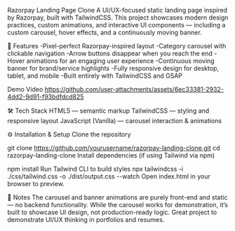 Razorpay Landing Page Clone
A UI/UX-focused static landing page inspired by Razorpay, built with TailwindCSS.
This project showcases modern design practices, custom animations, and interactive UI components — including a custom carousel, hover effects, and a continuously moving banner.

🚀 Features
-Pixel-perfect Razorpay-inspired layout
-Category carousel with clickable navigation
-Arrow buttons disappear when you reach the end
-Hover animations for an engaging user experience
-Continuous moving banner for brand/service highlights
-Fully responsive design for desktop, tablet, and mobile
-Built entirely with TailwindCSS and GSAP

Demo Video
https://github.com/user-attachments/assets/6ec33381-2932-4dd2-9d91-f93bdfdcd825

🛠 Tech Stack
HTML5 — semantic markup
TailwindCSS — styling and responsive layout
JavaScript (Vanilla) — carousel interaction & animations

⚙️ Installation & Setup
Clone the repository

git clone https://github.com/yourusername/razorpay-landing-clone.git
cd razorpay-landing-clone
Install dependencies (if using Tailwind via npm)


npm install
Run Tailwind CLI to build styles
npx tailwindcss -i ./css/tailwind.css -o ./dist/output.css --watch
Open index.html in your browser to preview.

📌 Notes
The carousel and banner animations are purely front-end and static — no backend functionality.
While the carousel works for demonstration, it’s built to showcase UI design, not production-ready logic.
Great project to demonstrate UI/UX thinking in portfolios and resumes.

